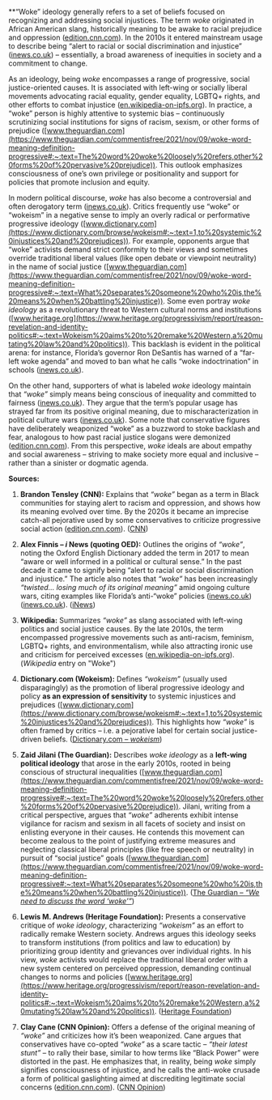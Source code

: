 **“Woke” ideology generally refers to a set of beliefs focused on recognizing and addressing social injustices. The term *woke* originated in African American slang, historically meaning to be awake to racial prejudice and oppression ([edition.cnn.com](https://edition.cnn.com/2022/07/10/us/woke-race-deconstructed-newsletter-reaj/index.html#:~:text=Once%20upon%20a%20time%2C%20many,patterns%20of%20racism%20and%20oppression)). In the 2010s it entered mainstream usage to describe being “alert to racial or social discrimination and injustice” ([inews.co.uk](https://inews.co.uk/news/what-woke-culture-mean-term-explained-definition-changed-2365401?ico=in-line_link#:~:text=The%20OED%20says%3A%20%E2%80%9CThe%20original,a%20political%20or%20cultural%20sense)) – essentially, a broad awareness of inequities in society and a commitment to change.

As an ideology, being *woke* encompasses a range of progressive, social justice-oriented causes. It is associated with left-wing or socially liberal movements advocating racial equality, gender equality, LGBTQ+ rights, and other efforts to combat injustice ([en.wikipedia-on-ipfs.org](https://en.wikipedia-on-ipfs.org/wiki/Woke#:~:text=First%20used%20in%20the%201940s%2C,1)). In practice, a “woke” person is highly attentive to systemic bias – continuously scrutinizing social institutions for signs of racism, sexism, or other forms of prejudice ([www.theguardian.com](https://www.theguardian.com/commentisfree/2021/nov/09/woke-word-meaning-definition-progressive#:~:text=The%20word%20woke%20loosely%20refers,other%20forms%20of%20pervasive%20prejudice)). This outlook emphasizes consciousness of one’s own privilege or positionality and support for policies that promote inclusion and equity.

In modern political discourse, *woke* has also become a controversial and often derogatory term ([inews.co.uk](https://inews.co.uk/news/what-woke-culture-mean-term-explained-definition-changed-2365401?ico=in-line_link#:~:text=The%20word%20%E2%80%9Cwoke%E2%80%9D%20has%20become,ending%20culture%20war)). Critics frequently use “woke” or “wokeism” in a negative sense to imply an overly radical or performative progressive ideology ([www.dictionary.com](https://www.dictionary.com/browse/wokeism#:~:text=1,to%20systemic%20injustices%20and%20prejudices)). For example, opponents argue that “woke” activists demand strict conformity to their views and sometimes override traditional liberal values (like open debate or viewpoint neutrality) in the name of social justice ([www.theguardian.com](https://www.theguardian.com/commentisfree/2021/nov/09/woke-word-meaning-definition-progressive#:~:text=What%20separates%20someone%20who%20is,the%20means%20when%20battling%20injustice)). Some even portray *woke ideology* as a revolutionary threat to Western cultural norms and institutions ([www.heritage.org](https://www.heritage.org/progressivism/report/reason-revelation-and-identity-politics#:~:text=Wokeism%20aims%20to%20remake%20Western,a%20mutating%20law%20and%20politics)). This backlash is evident in the political arena: for instance, Florida’s governor Ron DeSantis has warned of a “far-left woke agenda” and moved to ban what he calls “woke indoctrination” in schools ([inews.co.uk](https://inews.co.uk/news/what-woke-culture-mean-term-explained-definition-changed-2365401?ico=in-line_link#:~:text=Mr%20DeSantis%2C%20like%20many%20right,called%20%E2%80%9Cwoke%E2%80%9D)).

On the other hand, supporters of what is labeled *woke* ideology maintain that *“woke”* simply means being conscious of inequality and committed to fairness ([inews.co.uk](https://inews.co.uk/news/what-woke-culture-mean-term-explained-definition-changed-2365401?ico=in-line_link#:~:text=The%20OED%20says%3A%20%E2%80%9CThe%20original,a%20political%20or%20cultural%20sense)). They argue that the term’s popular usage has strayed far from its positive original meaning, due to mischaracterization in political culture wars ([inews.co.uk](https://inews.co.uk/news/what-woke-culture-mean-term-explained-definition-changed-2365401?ico=in-line_link#:~:text=The%20word%20%E2%80%9Cwoke%E2%80%9D%20has%20become,ending%20culture%20war)). Some note that conservative figures have deliberately weaponized “woke” as a buzzword to stoke backlash and fear, analogous to how past racial justice slogans were demonized ([edition.cnn.com](https://edition.cnn.com/2023/04/05/opinions/woke-weaponized-racism-gaslighting-cane-ctpr#:~:text=I%20must%20give%20credit%20to,%E2%80%9CWoke%E2%80%9D%20is%20their%20latest%20stunt)). From this perspective, *woke* ideals are about empathy and social awareness – striving to make society more equal and inclusive – rather than a sinister or dogmatic agenda.

**Sources:**

1. **Brandon Tensley (CNN):** Explains that *“woke”* began as a term in Black communities for staying alert to racism and oppression, and shows how its meaning evolved over time. By the 2020s it became an imprecise catch-all pejorative used by some conservatives to criticize progressive social action ([edition.cnn.com](https://edition.cnn.com/2022/07/10/us/woke-race-deconstructed-newsletter-reaj/index.html#:~:text=Once%20upon%20a%20time%2C%20many,patterns%20of%20racism%20and%20oppression)). ([CNN](https://edition.cnn.com/2022/07/10/us/woke-race-deconstructed-newsletter-reaj/index.html))

2. **Alex Finnis – *i* News (quoting OED):** Outlines the origins of *“woke”*, noting the Oxford English Dictionary added the term in 2017 to mean “aware or well informed in a political or cultural sense.” In the past decade it came to signify being “alert to racial or social discrimination and injustice.” The article also notes that *“woke”* has been increasingly *“twisted… losing much of its original meaning”* amid ongoing culture wars, citing examples like Florida’s anti-“woke” policies ([inews.co.uk](https://inews.co.uk/news/what-woke-culture-mean-term-explained-definition-changed-2365401?ico=in-line_link#:~:text=The%20OED%20says%3A%20%E2%80%9CThe%20original,a%20political%20or%20cultural%20sense)) ([inews.co.uk](https://inews.co.uk/news/what-woke-culture-mean-term-explained-definition-changed-2365401?ico=in-line_link#:~:text=The%20word%20%E2%80%9Cwoke%E2%80%9D%20has%20become,ending%20culture%20war)). ([iNews](https://inews.co.uk/news/what-woke-culture-mean-term-explained-definition-changed-2365401))

3. **Wikipedia:** Summarizes *“woke”* as slang associated with left-wing politics and social justice causes. By the late 2010s, the term encompassed progressive movements such as anti-racism, feminism, LGBTQ+ rights, and environmentalism, while also attracting ironic use and criticism for perceived excesses ([en.wikipedia-on-ipfs.org](https://en.wikipedia-on-ipfs.org/wiki/Woke#:~:text=First%20used%20in%20the%201940s%2C,1)). (*Wikipedia* entry on "Woke")

4. **Dictionary.com (Wokeism):** Defines *“wokeism”* (usually used disparagingly) as the promotion of liberal progressive ideology and policy **as an expression of sensitivity** to systemic injustices and prejudices ([www.dictionary.com](https://www.dictionary.com/browse/wokeism#:~:text=1,to%20systemic%20injustices%20and%20prejudices)). This highlights how *“woke”* is often framed by critics – i.e. a pejorative label for certain social justice-driven beliefs. ([Dictionary.com – *wokeism*](https://www.dictionary.com/browse/wokeism))

5. **Zaid Jilani (The Guardian):** Describes *woke ideology* as a **left-wing political ideology** that arose in the early 2010s, rooted in being conscious of structural inequalities ([www.theguardian.com](https://www.theguardian.com/commentisfree/2021/nov/09/woke-word-meaning-definition-progressive#:~:text=The%20word%20woke%20loosely%20refers,other%20forms%20of%20pervasive%20prejudice)). Jilani, writing from a critical perspective, argues that *“woke”* adherents exhibit intense vigilance for racism and sexism in all facets of society and insist on enlisting everyone in their causes. He contends this movement can become zealous to the point of justifying extreme measures and neglecting classical liberal principles (like free speech or neutrality) in pursuit of “social justice” goals ([www.theguardian.com](https://www.theguardian.com/commentisfree/2021/nov/09/woke-word-meaning-definition-progressive#:~:text=What%20separates%20someone%20who%20is,the%20means%20when%20battling%20injustice)). ([The Guardian – *“We need to discuss the word ‘woke’”*](https://www.theguardian.com/commentisfree/2021/nov/09/woke-word-meaning-definition-progressive))

6. **Lewis M. Andrews (Heritage Foundation):** Presents a conservative critique of *woke ideology*, characterizing *“wokeism”* as an effort to radically remake Western society. Andrews argues this ideology seeks to transform institutions (from politics and law to education) by prioritizing group identity and grievances over individual rights. In his view, *woke* activists would replace the traditional liberal order with a new system centered on perceived oppression, demanding continual changes to norms and policies ([www.heritage.org](https://www.heritage.org/progressivism/report/reason-revelation-and-identity-politics#:~:text=Wokeism%20aims%20to%20remake%20Western,a%20mutating%20law%20and%20politics)). ([Heritage Foundation](https://www.heritage.org/progressivism/report/reason-revelation-and-identity-politics))

7. **Clay Cane (CNN Opinion):** Offers a defense of the original meaning of *“woke”* and criticizes how it’s been weaponized. Cane argues that conservatives have co-opted *“woke”* as a scare tactic – *“their latest stunt”* – to rally their base, similar to how terms like “Black Power” were distorted in the past. He emphasizes that, in reality, being *woke* simply signifies consciousness of injustice, and he calls the anti-woke crusade a form of political gaslighting aimed at discrediting legitimate social concerns ([edition.cnn.com](https://edition.cnn.com/2023/04/05/opinions/woke-weaponized-racism-gaslighting-cane-ctpr#:~:text=I%20must%20give%20credit%20to,%E2%80%9CWoke%E2%80%9D%20is%20their%20latest%20stunt)). ([CNN Opinion](https://edition.cnn.com/2023/04/05/opinions/woke-weaponized-racism-gaslighting-cane-ctpr))